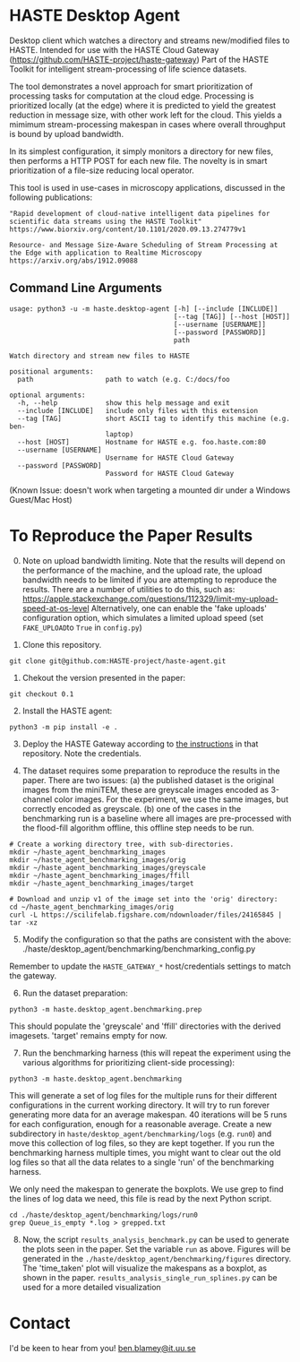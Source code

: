 # HASTE Desktop Agent

Desktop client which watches a directory and streams new/modified files to HASTE. Intended for use with the HASTE Cloud Gateway (https://github.com/HASTE-project/haste-gateway)
Part of the HASTE Toolkit for intelligent stream-processing of life science datasets.

The tool demonstrates a novel approach for smart prioritization of processing tasks for computation at the cloud edge.
Processing is prioritized locally (at the edge) where it is predicted to yield the greatest reduction in message size, with other work left for the cloud.
This yields a mimimum stream-processing makespan in cases where overall throughput is bound by upload bandwidth. 

In its simplest configuration, it simply monitors a directory for new files, then performs a HTTP POST for each new file. The novelty is in smart prioritization of a file-size reducing local operator.

This tool is used in use-cases in microscopy applications, discussed in the following publications:
```
"Rapid development of cloud-native intelligent data pipelines for scientific data streams using the HASTE Toolkit"
https://www.biorxiv.org/content/10.1101/2020.09.13.274779v1
```

```
Resource- and Message Size-Aware Scheduling of Stream Processing at the Edge with application to Realtime Microscopy
https://arxiv.org/abs/1912.09088
```

## Command Line Arguments

```
usage: python3 -u -m haste.desktop-agent [-h] [--include [INCLUDE]]
                                         [--tag [TAG]] [--host [HOST]]
                                         [--username [USERNAME]]
                                         [--password [PASSWORD]]
                                         path

Watch directory and stream new files to HASTE

positional arguments:
  path                  path to watch (e.g. C:/docs/foo

optional arguments:
  -h, --help            show this help message and exit
  --include [INCLUDE]   include only files with this extension
  --tag [TAG]           short ASCII tag to identify this machine (e.g. ben-
                        laptop)
  --host [HOST]         Hostname for HASTE e.g. foo.haste.com:80
  --username [USERNAME]
                        Username for HASTE Cloud Gateway
  --password [PASSWORD]
                        Password for HASTE Cloud Gateway

```

(Known Issue: doesn't work when targeting a mounted dir under a Windows Guest/Mac Host)

# To Reproduce the Paper Results


0. Note on upload bandwidth limiting.
Note that the results will depend on the performance of the machine, and the upload rate, the upload bandwidth needs to be limited if you are attempting to reproduce the results. 
There are a number of utilities to do this, such as: https://apple.stackexchange.com/questions/112329/limit-my-upload-speed-at-os-level
Alternatively, one can enable the 'fake uploads' configuration option, which simulates a limited upload speed (set `FAKE_UPLOAD`to `True` in `config.py`)


0. Clone this repository.
```
git clone git@github.com:HASTE-project/haste-agent.git
```

1. Chekout the version presented in the paper:
```
git checkout 0.1
```

2. Install the HASTE agent:
```
python3 -m pip install -e .
```

3. Deploy the HASTE Gateway according to [the instructions](https://github.com/HASTE-project/haste-gateway) in that repository. Note the credentials.

4. The dataset requires some preparation to reproduce the results in the paper. There are two issues: (a) the published dataset is the original images from the miniTEM, these are greyscale images encoded as 3-channel color images. For the experiment, we use the same images, but correctly encoded as greyscale. (b) one of the cases in the benchmarking run is a baseline where all images are pre-processed with the flood-fill algorithm offline, this offline step needs to be run.

```
# Create a working directory tree, with sub-directories.
mkdir ~/haste_agent_benchmarking_images
mkdir ~/haste_agent_benchmarking_images/orig
mkdir ~/haste_agent_benchmarking_images/greyscale
mkdir ~/haste_agent_benchmarking_images/ffill
mkdir ~/haste_agent_benchmarking_images/target

# Download and unzip v1 of the image set into the 'orig' directory:
cd ~/haste_agent_benchmarking_images/orig
curl -L https://scilifelab.figshare.com/ndownloader/files/24165845 | tar -xz
```

5. Modify the configuration so that the paths are consistent with the above: 
./haste/desktop_agent/benchmarking/benchmarking_config.py

Remember to update the `HASTE_GATEWAY_*` host/credentials settings to match the gateway.

6. Run the dataset preparation:
```
python3 -m haste.desktop_agent.benchmarking.prep
```

This should populate the 'greyscale' and 'ffill' directories with the derived imagesets. 'target' remains empty for now.

7. Run the benchmarking harness (this will repeat the experiment using the various algorithms for prioritizing client-side processing):
```
python3 -m haste.desktop_agent.benchmarking
```

This will generate a set of log files for the multiple runs for their different configurations in the current working directory. 
It will try to run forever generating more data for an average makespan. 40 iterations will be 5 runs for each configuration, enough for a reasonable average.
Create a new subdirectory in `haste/desktop_agent/benchmarking/logs` (e.g. `run0`) and move this collection of log files, so they are kept together.
If you run the benchmarking harness multiple times, you might want to clear out the old log files so that all the data relates to a single 'run' of the benchmarking harness. 

We only need the makespan to generate the boxplots. We use grep to find the lines of log data we need, this file is read by the next Python script.
```
cd ./haste/desktop_agent/benchmarking/logs/run0
grep Queue_is_empty *.log > grepped.txt
``` 

8. Now, the script `results_analysis_benchmark.py` can be used to generate the plots seen in the paper. Set the variable `run` as above.
Figures will be generated in the `./haste/desktop_agent/benchmarking/figures` directory. The 'time_taken' plot will visualize the makespans as a boxplot, as shown in the paper.
`results_analysis_single_run_splines.py` can be used for a more detailed visualization  



# Contact

I'd be keen to hear from you! ben.blamey@it.uu.se